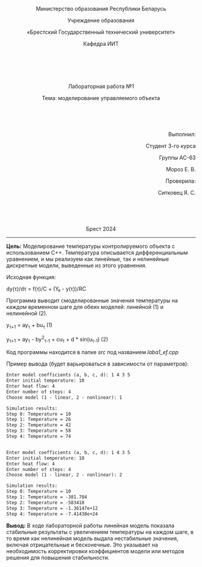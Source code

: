 ﻿<p align="center">Министерство образования Республики Беларусь</p>
<p align="center">Учреждение образования</p>
<p align="center">«Брестский Государственный технический университет»</p>       
<p align="center">Кафедра ИИТ</p>
<br><br><br><br>
<p align="center">Лабораторная работа №1</p>
<p align="center">Тема: моделирование управляемого объекта</p>
<br><br><br>
<p align="right">Выполнил:</p>
<p align="right">Студент 3-го курса</p>
<p align="right">Группы АС-63</p>
<p align="right">Мороз Е. В.</p>
<p align="right">Проверила:</p>
<p align="right">Ситковец Я. С.</p>
<br><br><br>
<p align="center">Брест 2024</p>

---


**Цель:** Моделирование температуры контролируемого объекта с использованием C++. Температура описывается дифференциальным уравнением, и мы реализуем как линейные, так и нелинейные дискретные модели, выведенные из этого уравнения.

Исходная функция:

dy(τ)/dτ = f(τ)/C + (Y₀ - y(τ))/RC


Программа выводит смоделированные значения температуры на каждом временном шаге для обеих моделей: линейной (1) и нелинейной (2).

y<sub>τ+1</sub> = ay<sub>τ</sub> + bu<sub>τ</sub> (1)

y<sub>τ+1</sub> = ay<sub>τ</sub> - by<sup>2</sup><sub>τ-1</sub> + cu<sub>τ</sub> + d * sin(u<sub>τ-1</sub>) (2)

Код программы находится в папке *src* под названием *laba1_ef.cpp*

Пример вывода (будет варьироваться в зависимости от параметров):
```markdown
Enter model coefficients (a, b, c, d): 1 4 3 5
Enter initial temperature: 10
Enter heat flow: 4
Enter number of steps: 4
Choose model (1 - linear, 2 - nonlinear): 1

Simulation results:
Step 0: Temperature = 10
Step 1: Temperature = 26
Step 2: Temperature = 42
Step 3: Temperature = 58
Step 4: Temperature = 74


Enter model coefficients (a, b, c, d): 1 4 3 5
Enter initial temperature: 10
Enter heat flow: 4
Enter number of steps: 4
Choose model (1 - linear, 2 - nonlinear): 2

Simulation results:
Step 0: Temperature = 10
Step 1: Temperature = -381.784
Step 2: Temperature = -583410
Step 3: Temperature = -1.36147e+12
Step 4: Temperature = -7.41438e+24
```

**Вывод:** В ходе лабораторной работы линейная модель показала стабильные результаты с увеличением температуры на каждом шаге, в то время как нелинейная модель выдала нестабильные значения, включая отрицательные и бесконечные. Это указывает на необходимость корректировки коэффициентов модели или методов решения для повышения стабильности.